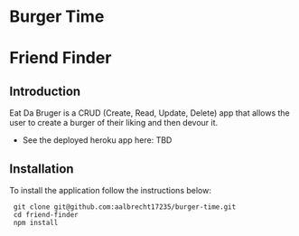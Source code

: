 # Burger Time


# Friend Finder

Introduction
------------

Eat Da Bruger is a CRUD (Create, Read, Update, Delete) app that allows the user to create a burger of their liking and then devour it.

 * See the deployed heroku app here: TBD
 
   
Installation
------------

To install the application follow the instructions below:

``` 
 git clone git@github.com:aalbrecht17235/burger-time.git
 cd friend-finder
 npm install
```

